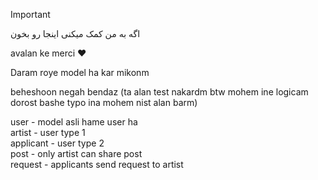 > [!IMPORTANT]
> اگه به من کمک میکنی اینجا رو بخون


avalan ke merci :heart:

Daram roye model ha kar mikonm

beheshoon negah bendaz (ta alan test nakardm btw mohem ine logicam dorost bashe typo ina mohem nist alan barm)



user - model asli hame user ha
<br />
artist - user type 1
<br />
applicant - user type 2
<br />
post - only artist can share post
<br />
request -  applicants send request to artist



